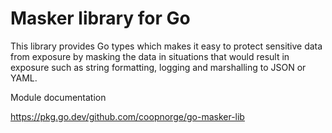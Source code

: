 # Masker library for Go

This library provides Go types which makes it easy to protect sensitive data
from exposure by masking the data in situations that would result in exposure
such as string formatting, logging and marshalling to JSON or YAML.

Module documentation

<https://pkg.go.dev/github.com/coopnorge/go-masker-lib>
